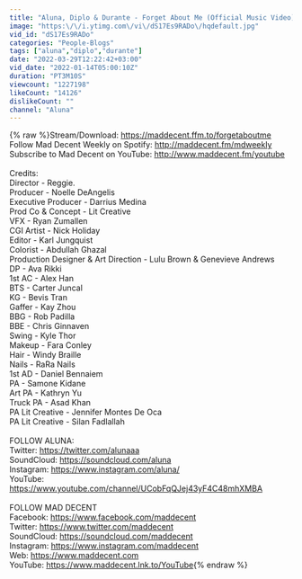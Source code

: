 ```yaml
---
title: "Aluna, Diplo & Durante - Forget About Me (Official Music Video)"
image: "https:\/\/i.ytimg.com\/vi\/dS17Es9RADo\/hqdefault.jpg"
vid_id: "dS17Es9RADo"
categories: "People-Blogs"
tags: ["aluna","diplo","durante"]
date: "2022-03-29T12:22:42+03:00"
vid_date: "2022-01-14T05:00:10Z"
duration: "PT3M10S"
viewcount: "1227198"
likeCount: "14126"
dislikeCount: ""
channel: "Aluna"
---
```

{% raw %}Stream/Download: <a rel="nofollow" target="blank" href="https://maddecent.ffm.to/forgetaboutme">https://maddecent.ffm.to/forgetaboutme</a><br />Follow Mad Decent Weekly on Spotify: <a rel="nofollow" target="blank" href="http://maddecent.fm/mdweekly">http://maddecent.fm/mdweekly</a> <br />Subscribe to Mad Decent on YouTube: <a rel="nofollow" target="blank" href="http://www.maddecent.fm/youtube">http://www.maddecent.fm/youtube</a> <br /><br />Credits: <br />Director - Reggie.<br />Producer - Noelle DeAngelis<br />Executive Producer - Darrius Medina<br />Prod Co &amp; Concept - Lit Creative<br />VFX - Ryan Zumallen<br />CGI Artist - Nick Holiday<br />Editor - Karl Jungquist<br />Colorist - Abdullah Ghazal <br />Production Designer &amp; Art Direction - Lulu Brown &amp; Genevieve Andrews<br />DP - Ava Rikki<br />1st AC - Alex Han<br />BTS - Carter Juncal<br />KG - Bevis Tran<br />Gaffer - Kay Zhou<br />BBG - Rob Padilla<br />BBE - Chris Ginnaven<br />Swing - Kyle Thor<br />Makeup - Fara Conley<br />Hair - Windy Braille<br />Nails - RaRa Nails<br />1st AD - Daniel Bennaiem<br />PA - Samone Kidane<br />Art PA - Kathryn Yu<br />Truck PA - Asad Khan<br />PA Lit Creative - Jennifer Montes De Oca<br />PA Lit Creative - Silan Fadlallah<br /><br />FOLLOW ALUNA:<br />Twitter: <a rel="nofollow" target="blank" href="https://twitter.com/alunaaa">https://twitter.com/alunaaa</a><br />SoundCloud: <a rel="nofollow" target="blank" href="https://soundcloud.com/aluna">https://soundcloud.com/aluna</a><br />Instagram: <a rel="nofollow" target="blank" href="https://www.instagram.com/aluna/">https://www.instagram.com/aluna/</a><br />YouTube: <a rel="nofollow" target="blank" href="https://www.youtube.com/channel/UCobFqQJej43yF4C48mhXMBA">https://www.youtube.com/channel/UCobFqQJej43yF4C48mhXMBA</a><br /><br />FOLLOW MAD DECENT <br />Facebook: <a rel="nofollow" target="blank" href="https://www.facebook.com/maddecent">https://www.facebook.com/maddecent</a><br />Twitter: <a rel="nofollow" target="blank" href="https://www.twitter.com/maddecent">https://www.twitter.com/maddecent</a><br />SoundCloud: <a rel="nofollow" target="blank" href="https://soundcloud.com/maddecent">https://soundcloud.com/maddecent</a><br />Instagram: <a rel="nofollow" target="blank" href="https://www.instagram.com/maddecent">https://www.instagram.com/maddecent</a><br />Web: <a rel="nofollow" target="blank" href="https://www.maddecent.com">https://www.maddecent.com</a><br />YouTube: <a rel="nofollow" target="blank" href="https://www.maddecent.lnk.to/YouTube">https://www.maddecent.lnk.to/YouTube</a>{% endraw %}
